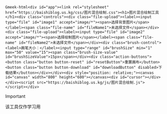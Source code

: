 `Gmeek-html<div id="app"><link rel="stylesheet" href="https://baishiblog.us.kg/css/图片混合绘制.css"><h1>图片混合绘制工具</h1><div class="controls"><div class="file-upload"><label><input type="file" id="image1" accept="image/*"><span>选择背景图片</span></label><span class="file-name" id="fileName1">未选择文件</span></div><div class="file-upload"><label><input type="file" id="image2" accept="image/*"><span>选择绘制图片</span></label><span class="file-name" id="fileName2">未选择文件</span></div><div class="brush-control"><label>画笔大小：</label><input type="range" id="brushSize" min="1" max="50" value="15"><span class="brush-size-value" id="brushSizeValue">15px</span></div><div class="action-buttons"><button class="button button-reset" id="resetButton">重置画布</button><button class="button button-download" id="downloadButton" disabled>下载结果</button></div></div><div style="position: relative;"><canvas id="canvas" width="800" height="600"></canvas><div id="cursor"></div></div><script src="https://baishiblog.us.kg/js/图片混合绘制.js"></script></div>`

> [!IMPORTANT]
> 该工具仅作学习用